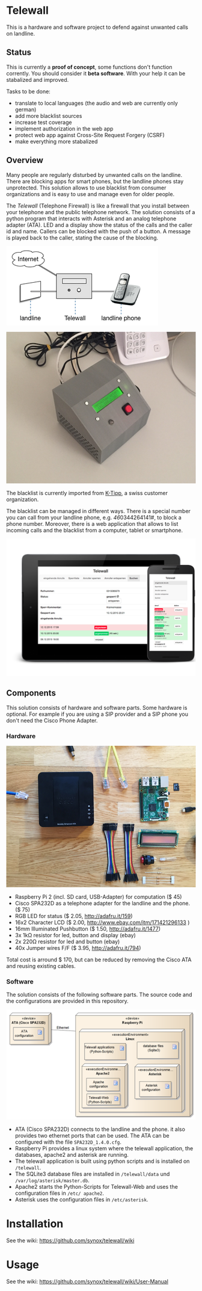 # Telewall
This is a hardware and software project to defend against unwanted calls on landline.

## Status
This is currently a **proof of concept**, some functions don't function corrently. You should consider it **beta software**. With your help it can be stabalized and improved.

Tasks to be done:

 - translate to local languages (the audio and web are currently only german)
 - add more blacklist sources
 - increase test coverage
 - implement authorization in the web app
 - protect web app against Cross-Site Request Forgery (CSRF)
 - make everything more stabalized

## Overview
Many people are regularly disturbed by unwanted calls on the landline. There are blocking apps for smart phones, but the landline phones stay unprotected. This solution allows to use blacklist from consumer organizations and is easy to use and manage even for older people.

The *Telewall* (Telephone Firewall) is like a firewall that you install between your telephone and the public telephone network. The solution consists of a python program that interacts with Asterisk and an analog telephone adapter (ATA). LED and a display show the status of the calls and the caller id and name. Callers can be blocked with the push of a button. A message is played back to the caller, stating the cause of the blocking.

![Installation overview](doc/overview.png)

![Front](doc/front.jpg)

The blacklist is currently imported from [K-Tipp](https://www.ktipp.ch/service/warnlisten/detail/w/unerwuenschte-oder-laestige-telefonanrufe), a swiss customer organization.

The blacklist can be managed in different ways. There is a special number you can call from your landline phone, e.g. *46*0344264141#, to block a phone number. Moreover, there is a web application that allows to list incoming calls and the blacklist from a computer, tablet or smartphone.

![web screenshots](doc/web.jpg)

## Components
This solution consists of hardware and software parts. Some hardware is optional. For example if you are using a SIP provider and a SIP phone you don't need the Cisco Phone Adapter.

### Hardware
![hardware components](doc/components.png)

 - Raspberry Pi 2 (incl. SD card, USB-Adapter) for computation ($ 45)
 - Cisco SPA232D as a telephone adapter for the landline and the phone. ($ 75)
 - RGB LED for status  ($ 2.05, http://adafru.it/159)
 - 16x2 Character LCD  ($ 2.00, http://www.ebay.com/itm/171421296133 )
 - 16mm Illuminated Pushbutton ($ 1.50, http://adafru.it/1477)
 - 3x 1kΩ resistor for led, button and display (ebay)
 - 2x 220Ω resistor for led and button (ebay)
 - 40x Jumper wires F/F ($ 3.95, http://adafru.it/794)

Total cost is arround $ 170, but can be reduced by removing the Cisco ATA and reusing existing cables.


### Software
The solution consists of the following software parts. The source code and the configurations are provided in this repository.

![Deployment diagram](doc/Deployment.png)

- ATA (Cisco SPA232D) connects to the landline and the phone. it also provides two ethernet ports that can be used. The ATA can be configured with the file `SPA232D_1.4.0.cfg`.
- Raspberry Pi provides a linux system where the telewall application, the databases, apache2 and asterisk are running.
- The telewall application is built using python scripts and is installed on `/telewall`.  
- The SQLite3 database files are installed in `/telewall/data` und `/var/log/asterisk/master.db`.
- Apache2 starts the Python-Scripts for Telewall-Web and uses the configuration files in `/etc/ apache2`.
- Asterisk uses the configuration files in `/etc/asterisk`.


# Installation
See the wiki: https://github.com/synox/telewall/wiki

# Usage
See the wiki: https://github.com/synox/telewall/wiki/User-Manual
